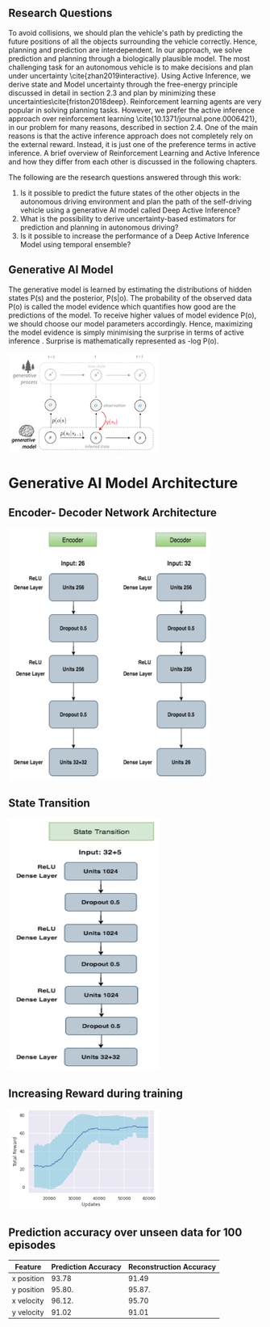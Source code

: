 
## Research Questions



To avoid collisions, we should plan the vehicle's path by predicting the future positions of all the objects surrounding the vehicle correctly. Hence, planning and prediction are interdependent. In our approach, we solve prediction and planning through a biologically plausible model. The most challenging task for an autonomous vehicle is to make decisions and plan under uncertainty \cite{zhan2019interactive}. Using Active Inference, we derive state and Model uncertainty through the free-energy principle discussed in detail in section 2.3 and plan by minimizing these uncertainties\cite{friston2018deep}. Reinforcement learning agents are very popular in solving planning tasks. However, we prefer the active inference approach over reinforcement learning \cite{10.1371/journal.pone.0006421}, in our problem for many reasons, described in section 2.4. One of the main reasons is that the active inference approach does not completely rely on the external reward. Instead, it is just one of the preference terms in active inference. A brief overview of Reinforcement Learning and Active Inference and how they differ from each other is discussed in the following chapters.

The following are the research questions answered through this work:

1. Is it possible to predict the future states of the other objects in the autonomous driving environment and plan the path of the self-driving vehicle using a generative AI model called Deep Active Inference?
2. What is the possibility to derive uncertainty-based estimators for prediction and planning in autonomous driving?
3. Is it possible to increase the performance of a Deep Active Inference Model using temporal ensemble?

## Generative AI Model

The generative model is learned by estimating the distributions of hidden states P(s) and the posterior, P(s|o). The probability of the observed data P(o) is called the model evidence which quantifies how good are the predictions of the model. To receive higher values of model evidence P(o), we should choose our model parameters accordingly. Hence, maximizing the model evidence is simply minimising the surprise in terms of active inference . Surprise is mathematically represented as -log P(o). 



<img src="Figures/GenerativeProcess.png" alt="Alt Text" width="300" height="200">


# Generative AI Model Architecture

## Encoder- Decoder Network Architecture
<img src="Figures/Encoder.png" alt="Alt Text" width="400" height="500">

## State Transition 
<img src="Figures/Transition.png" alt="Alt Text" width="300" height="500">

## Increasing Reward during training

<img src="Figures/TrainingReward_PF5.png" alt="Alt Text" width="300" height="200">

## Prediction accuracy over unseen data for 100 episodes

| Feature       | Prediction Accuracy | Reconstruction Accuracy |
| ------------- | ------------------- | ----------------------- |
| x position    | 93.78               | 91.49                   |
| y position    | 95.80.              | 95.87.                  |
| x velocity    | 96.12.              | 95.70                   |
| y velocity    | 91.02               | 91.01                   |





